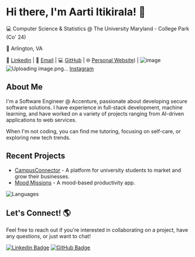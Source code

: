 # Hi there, I'm Aarti Itikirala! 👋

💻 Computer Science & Statistics @ The University Maryland - College Park (Co' 24)

📍 Arlington, VA

🔗 [Linkedin](https://linkedin.com/in/aarti-itikirala/) | 📨 [Email](mailto:itikirala.aarti@gmail.com) | 💻 [GitHub](https://github.com/aitikirala) | 🌐 [Personal Website](https://aarti-showcase.vercel.app)) | ![image](https://github.com/user-attachments/assets/debd0a89-4633-4b8f-b90b-8a3caa75b882)
![Uploading image.png…]()
[Instagram](https://www.instagram.com/aarti.i?igsh=MWJubTFrNHZwenpqaQ%3D%3D&utm_source=qr)

## About Me

I'm a Software Engineer @ Accenture, passionate about developing secure software solutions. I have experience in full-stack development, machine learning, and have worked on a variety of projects ranging from AI-driven applications to web services.

When I'm not coding, you can find me tutoring, focusing on self-care, or exploring new tech trends.

## Recent Projects

- [CampusConnector](https://github.com/aitikirala/campusconnector) - A platform for university students to market and grow their businesses.
- [Mood Missions](https://github.com/aitikirala/MoodMissions) - A mood-based productivity app.

![Languages](https://github-readme-stats.vercel.app/api/top-langs/?username=aitikirala&layout=compact)

## Let's Connect! 🌎

Feel free to reach out if you're interested in collaborating on a project, have any questions, or just want to chat!

[![Linkedin Badge](https://img.shields.io/badge/-Aarti_Itikirala-blue?style=flat&logo=Linkedin&logoColor=white&link=https://www.linkedin.com/in/aarti-itikirala/)](https://www.linkedin.com/in/aarti-itikirala/)
[![GitHub Badge](https://img.shields.io/badge/-aitikirala-blue?style=flat&logo=GitHub&logoColor=white&link=https://github.com/aitikirala)](https://github.com/aitikirala)

